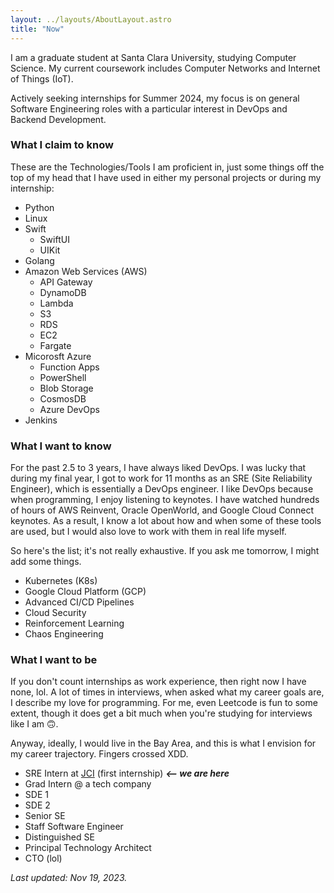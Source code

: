 ```yaml
---
layout: ../layouts/AboutLayout.astro
title: "Now"
---
```


I am a graduate student at Santa Clara University, studying Computer Science. My current coursework includes Computer Networks and Internet of Things (IoT).

Actively seeking internships for Summer 2024, my focus is on general Software Engineering roles with a particular interest in DevOps and Backend Development.

### What I claim to know

These are the Technologies/Tools I am proficient in, just some things off the top of my head that I have used in either my personal projects or during my internship:

- Python 
- Linux
- Swift
  - SwiftUI
  - UIKit
- Golang
- Amazon Web Services (AWS)
  - API Gateway
  - DynamoDB
  - Lambda
  - S3
  - RDS
  - EC2
  - Fargate
- Micorosft Azure
  - Function Apps
  - PowerShell
  - Blob Storage
  - CosmosDB
  - Azure DevOps
- Jenkins

### What I want to know

For the past 2.5 to 3 years, I have always liked DevOps. I was lucky that during my final year, I got to work for 11 months as an SRE (Site Reliability Engineer), which is essentially a DevOps engineer. I like DevOps because when programming, I enjoy listening to keynotes. I have watched hundreds of hours of AWS Reinvent, Oracle OpenWorld, and Google Cloud Connect keynotes. As a result, I know a lot about how and when some of these tools are used, but I would also love to work with them in real life myself. 

So here's the list; it's not really exhaustive. If you ask me tomorrow, I might add some things.

- Kubernetes (K8s)
- Google Cloud Platform (GCP)
- Advanced CI/CD Pipelines
- Cloud Security  
- Reinforcement Learning
- Chaos Engineering 

### What I want to be

If you don't count internships as work experience, then right now I have none, lol. A lot of times in interviews, when asked what my career goals are, I describe my love for programming. For me, even Leetcode is fun to some extent, though it does get a bit much when you're studying for interviews like I am 🙃.

Anyway, ideally, I would live in the Bay Area, and this is what I envision for my career trajectory. Fingers crossed XDD.

- SRE Intern at [JCI](https://www.johnsoncontrols.com/) (first internship) **_<-- we are here_**
- Grad Intern @ a tech company 
- SDE 1 
- SDE 2 
- Senior SE
- Staff Software Engineer
- Distinguished SE
- Principal Technology Architect 
- CTO (lol)

_Last updated: Nov 19, 2023._
